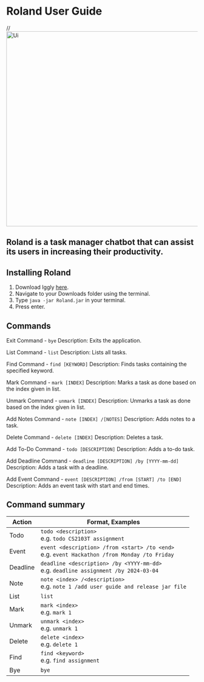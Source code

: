 # Roland User Guide

// <img width="512" alt="Ui" src="https://github.com/wolffe88/ip/assets/38790326/5fb8c759-8734-47be-855b-772540e7f843">

## Roland is a task manager chatbot that can assist its users in increasing their productivity.

## Installing Roland

1. Download Iggly [here](https://github.com/wolffe88/ip/releases/download/v0.2/Iggly.jar).
2. Navigate to your Downloads folder using the terminal.
3. Type `java -jar Roland.jar` in your terminal.
4. Press enter.



## Commands
Exit Command - `bye`
Description: Exits the application.

List Command - `list`
Description: Lists all tasks.

Find Command - `find [KEYWORD]`
Description: Finds tasks containing the specified keyword.

Mark Command - `mark [INDEX]`
Description: Marks a task as done based on the index given in list.

Unmark Command - `unmark [INDEX]`
Description: Unmarks a task as done based on the index given in list.

Add Notes Command - `note [INDEX] /[NOTES]`
Description: Adds notes to a task.

Delete Command - `delete [INDEX]`
Description: Deletes a task.

Add To-Do Command - `todo [DESCRIPTION]`
Description: Adds a to-do task.

Add Deadline Command - `deadline [DESCRIPTION] /by [YYYY-mm-dd]`
Description: Adds a task with a deadline.

Add Event Command - `event [DESCRIPTION] /from [START] /to [END]`
Description: Adds an event task with start and end times.

## Command summary

| Action   | Format, Examples                                                                                                                       |
|----------|----------------------------------------------------------------------------------------------------------------------------------------|
| Todo     | `todo <description>` <br/> e.g. `todo CS2103T assignment`                                                                              |
| Event    | `event <description> /from <start> /to <end>`<br/> e.g. `event Hackathon /from Monday /to Friday`                                      |
| Deadline | `deadline <description> /by <YYYY-mm-dd>` <br/> e.g. `deadline assignment /by 2024-03-04`                                              |
| Note     | `note <index> /<description>` <br/> e.g. `note 1 /add user guide and release jar file`                                                 |
| List     | `list`                                                                                                                                 |
| Mark     | `mark <index>` <br/> e.g. `mark 1`                                                                                                     |
| Unmark   | `unmark <index>` <br/> e.g. `unmark 1`                                                                                                 |
| Delete   | `delete <index>` <br/> e.g. `delete 1`                                                                                                 |
| Find     | `find <keyword>` <br/> e.g. `find assignment`                                                                                          |
| Bye      | `bye`                                                                                                                                  |


